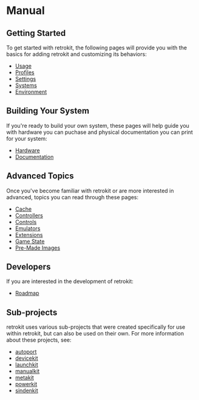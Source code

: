 # Manual

## Getting Started

To get started with retrokit, the following pages will provide you with the basics
for adding retrokit and customizing its behaviors:

* [Usage](usage.md)
* [Profiles](profiles.md)
* [Settings](settings.md)
* [Systems](systems.md)
* [Environment](environment.md)

## Building Your System

If you're ready to build your own system, these pages will help guide you with
hardware you can puchase and physical documentation you can print for your system:

* [Hardware](hardware.md)
* [Documentation](docs.md)

## Advanced Topics

Once you've become familiar with retrokit or are more interested in advanced, topics
you can read through these pages:

* [Cache](cache.md)
* [Controllers](controllers.md)
* [Controls](controls.md)
* [Emulators](emulators.md)
* [Extensions](extensions.md)
* [Game State](gamestate.md)
* [Pre-Made Images](images.md)

## Developers

If you are interested in the development of retrokit:

* [Roadmap](roadmap.md)

## Sub-projects

retrokit uses various sub-projects that were created specifically for use within
retrokit, but can also be used on their own.  For more information about these
projects, see:

* [autoport](autoport.md)
* [devicekit](devicekit.md)
* [launchkit](launchkit.md)
* [manualkit](manualkit.md)
* [metakit](metakit.md)
* [powerkit](powerkit.md)
* [sindenkit](sindenkit.md)
